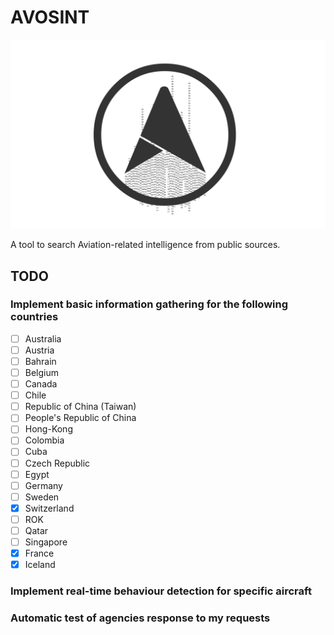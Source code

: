 # AVOSINT
![Logo of AVOSINT](./logo/AVOSINT.svg)

A tool to search Aviation-related intelligence from public sources.

## TODO

### Implement basic information gathering for the following countries

- [ ] Australia
- [ ] Austria
- [ ] Bahrain
- [ ] Belgium
- [ ] Canada
- [ ] Chile
- [ ] Republic of China (Taiwan)
- [ ] People's Republic of China
- [ ] Hong-Kong
- [ ] Colombia
- [ ] Cuba
- [ ] Czech Republic
- [ ] Egypt
- [ ] Germany
- [ ] Sweden
- [x] Switzerland
- [ ] ROK
- [ ] Qatar
- [ ] Singapore
- [x] France
- [x] Iceland

### Implement real-time behaviour detection for specific aircraft

### Automatic test of agencies response to my requests
